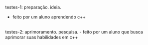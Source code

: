 testes-1: preparação. ideia. 
- feito por um aluno aprendendo c++
<br>
testes-2: aprimoramento. pesquisa. 
- feito por um aluno que busca aprimorar suas habilidades em c++
<br>
